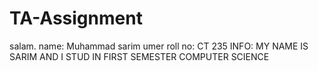 # TA-Assignment
salam.
name: Muhammad sarim umer
roll no: CT 235
INFO: MY NAME IS SARIM AND I STUD IN FIRST SEMESTER COMPUTER SCIENCE
